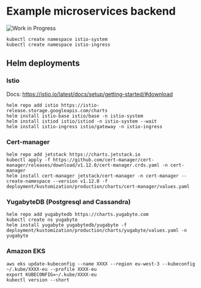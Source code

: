 # Example microservices backend
![Work in Progress](https://img.shields.io/badge/Work%20in%20Progress-yellow.svg?style=flat-square)

```
kubectl create namespace istio-system
kubectl create namespace istio-ingress
```

## Helm deployments
### Istio
Docs: https://istio.io/latest/docs/setup/getting-started/#download
```
helm repo add istio https://istio-release.storage.googleapis.com/charts
helm install istio-base istio/base -n istio-system
helm install istiod istio/istiod -n istio-system --wait
helm install istio-ingress istio/gateway -n istio-ingress
```
### Cert-manager
```
helm repo add jetstack https://charts.jetstack.io
kubectl apply -f https://github.com/cert-manager/cert-manager/releases/download/v1.12.0/cert-manager.crds.yaml -n cert-manager
helm install cert-manager jetstack/cert-manager -n cert-manager --create-namespace --version v1.12.0 -f deployment/kustomization/production/charts/cert-manager/values.yaml
```
### YugabyteDB (Postgresql and Cassandra)
```
helm repo add yugabytedb https://charts.yugabyte.com
kubectl create ns yugabyte
helm install yugabyte yugabytedb/yugabyte -f deployment/kustomization/production/charts/yugabyte/values.yaml -n yugabyte
```

### Amazon EKS
```
aws eks update-kubeconfig --name XXXX --region eu-west-3 --kubeconfig ~/.kube/XXXX-eu --profile XXXX-eu
export KUBECONFIG=~/.kube/XXXX-eu
kubectl version --short
```
